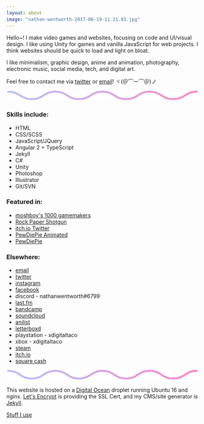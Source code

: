 ```yaml
---
layout: about
image: "nathan-wentworth-2017-06-19-11.21.03.jpg"
---
```

Hello~! I make video games and websites, focusing on code and UI/visual design. I like using Unity for games and vanilla JavaScript for web projects. I think websites should be quick to load and light on bloat.

I like minimalism, graphic design, anime and animation, photography, electronic music, social media, tech, and digital art.

Feel free to contact me via [twitter](https://twitter.com/nathanwentworth) or [email](ma&#105;lto&#58;me&#64;na%74h%&#54;1&#110;&#37;77en%74w&#111;rt&#104;&#46;c&#111;)! ヾ(＠⌒ー⌒＠)ノ

![zigzag](/assets/img/other/zigzag.png)

### Skills include:

* HTML
* CSS/SCSS
* JavaScript/JQuery
* Angular 2 + TypeScript
* Jekyll
* C#
* Unity
* Photoshop
* Illustrator
* Git/SVN

### Featured in:

* [moshboy's 1000 gamemakers](https://twitter.com/moshboy/status/792500324724461569)
* [Rock Paper Shotgun](https://www.rockpapershotgun.com/2016/08/13/best-free-games-of-the-week-28/)
* [itch.io Twitter](https://twitter.com/itchio/status/584928245214089217)
* [PewDiePie Animated](https://www.youtube.com/watch?v=-RCeZi0rxTs)
* [PewDiePie](https://www.youtube.com/watch?v=n5nPR4rmBu0)

### Elsewhere: 

* [email](ma&#105;lto&#58;me&#64;na%74h%&#54;1&#110;&#37;77en%74w&#111;rt&#104;&#46;c&#111;)
* [twitter](https://twitter.com/nathanwentworth)
* [instagram](https://www.instagram.com/nathanwentworth/)
* [facebook](https://www.facebook.com/nthnww)
* discord - nathanwentworth#6799
* [last.fm](http://www.last.fm/user/nwentworth)
* [bandcamp](https://bandcamp.com/nathanwentworth)
* [soundcloud](https://soundcloud.com/nathanwentworth)
* [anilist](https://anilist.co/user/nathan/animelist)
* [letterboxd](https://letterboxd.com/nathanwentworth/)
* playstation - xdigitaltaco
* xbox - xdigitaltaco
* [steam](http://steamcommunity.com/id/nathanwentworth/)
* [itch.io](https://nathanwentworth.itch.io/)
* [square cash](https://cash.me/$nathanwentworth)

![zigzag](/assets/img/other/zigzag.png) 

This website is hosted on a [Digital Ocean](https://m.do.co/c/24af6a0d4c4a) droplet running Ubuntu 16 and nginx. [Let's Encrypt](https://letsencrypt.org/) is providing the SSL Cert, and my CMS/site generator is [Jekyll](http://jekyllrb.com/).

[Stuff I use](/setup/)
 